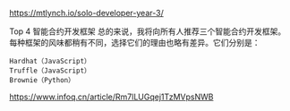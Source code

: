 https://mtlynch.io/solo-developer-year-3/

Top 4 智能合约开发框架
总的来说，我将向所有人推荐三个智能合约开发框架。每种框架的风味都稍有不同，选择它们的理由也略有差异。它们分别是：
```
Hardhat（JavaScript）
Truffle（JavaScript）
Brownie（Python）
```

https://www.infoq.cn/article/Rm7lLUGqej1TzMVpsNWB
